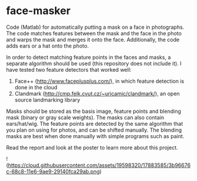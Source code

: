# face-masker
Code (Matlab) for automatically putting a mask on a face in photographs. The code matches features between the mask and the face in the photo and warps the mask and merges it onto the face. Additionally, the code adds ears or a hat onto the photo.

In order to detect matching feature points in the faces and masks, a separate algorithm should be used (this repository does not include it). I have tested two feature detectors that worked well:
1. Face++ (http://www.faceplusplus.com/), in which feature detection is done in the cloud
2. Clandmark (http://cmp.felk.cvut.cz/~uricamic/clandmark/), an open source landmarking library

Masks should be stored as the basis image, feature points and blending mask (binary or gray scale weights).
The masks can also contain ears/hat/wig.
The feature points are detected by the same algorithm that you plan on using for photos, and can be shifted manually.
The blending masks are best when done manually with simple programs such as paint.

Read the report and look at the poster to learn more about this project.

!(https://cloud.githubusercontent.com/assets/19598320/17883585/3b96676c-68c8-11e6-9ae9-29140fca29ab.png)

